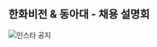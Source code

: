 ## 한화비전 & 동아대 - 채용 설명회

![인스타 공지](https://github.com/qor6/SW_action/assets/87318054/43984cb9-7a80-4489-b3b6-b46a87765b99)
